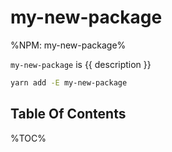 # my-new-package

%NPM: my-new-package%

`my-new-package` is {{ description }}

```sh
yarn add -E my-new-package
```

## Table Of Contents

%TOC%
